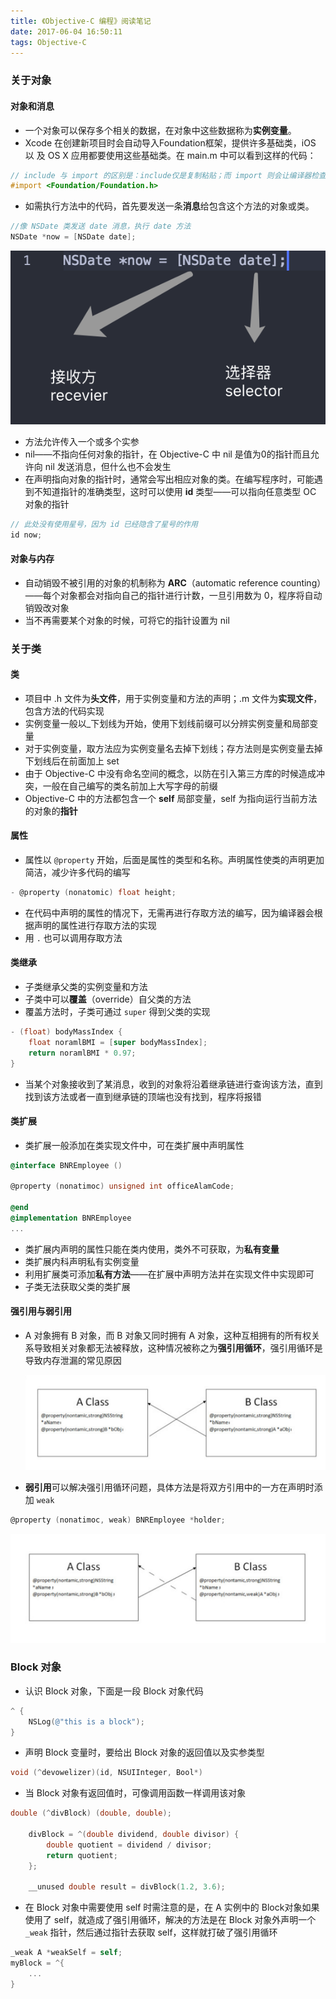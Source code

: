 ```yaml
---
title: 《Objective-C 编程》阅读笔记
date: 2017-06-04 16:50:11
tags: Objective-C
---
```

### 关于对象

#### 对象和消息

- 一个对象可以保存多个相关的数据，在对象中这些数据称为**实例变量**。
- Xcode 在创建新项目时会自动导入Foundation框架，提供许多基础类，iOS 以 及 OS X 应用都要使用这些基础类。在 main.m 中可以看到这样的代码：
```Objective-C
// include 与 import 的区别是：include仅是复制粘贴；而 import 则会让编译器检查是否已经引用过该文件
#import <Foundation/Foundation.h>
```
- 如需执行方法中的代码，首先要发送一条**消息**给包含这个方法的对象或类。
```Objective-C
//像 NSDate 类发送 date 消息，执行 date 方法
NSDate *now = [NSDate date];
```
  ![0](oc-foundation/0.png)
- 方法允许传入一个或多个实参
- nil——不指向任何对象的指针，在 Objective-C 中 nil 是值为0的指针而且允许向 nil 发送消息，但什么也不会发生
- 在声明指向对象的指针时，通常会写出相应对象的类。在编写程序时，可能遇到不知道指针的准确类型，这时可以使用 **id** 类型——可以指向任意类型 OC 对象的指针
```Objective-C
// 此处没有使用星号，因为 id 已经隐含了星号的作用
id now;
```

#### 对象与内存

- 自动销毁不被引用的对象的机制称为 **ARC**（automatic reference counting）——每个对象都会对指向自己的指针进行计数，一旦引用数为 0，程序将自动销毁改对象
- 当不再需要某个对象的时候，可将它的指针设置为 nil

### 关于类

#### 类

- 项目中 .h 文件为**头文件**，用于实例变量和方法的声明；.m 文件为**实现文件**，包含方法的代码实现
- 实例变量一般以_下划线为开始，使用下划线前缀可以分辨实例变量和局部变量
- 对于实例变量，取方法应为实例变量名去掉下划线；存方法则是实例变量去掉下划线后在前面加上 set
- 由于 Objective-C 中没有命名空间的概念，以防在引入第三方库的时候造成冲突，一般在自己编写的类名前加上大写字母的前缀
- Objective-C 中的方法都包含一个 **self** 局部变量，self 为指向运行当前方法的对象的**指针**

#### 属性

- 属性以 `@property` 开始，后面是属性的类型和名称。声明属性使类的声明更加简洁，减少许多代码的编写
```Objective-C
- @property (nonatomic) float height;
```

- 在代码中声明的属性的情况下，无需再进行存取方法的编写，因为编译器会根据声明的属性进行存取方法的实现
- 用 `.` 也可以调用存取方法

#### 类继承

- 子类继承父类的实例变量和方法
- 子类中可以**覆盖**（override）自父类的方法
- 覆盖方法时，子类可通过 `super` 得到父类的实现
```Objective-C
- (float) bodyMassIndex {
	float noramlBMI = [super bodyMassIndex];
	return noramlBMI * 0.97;
}
```
- 当某个对象接收到了某消息，收到的对象将沿着继承链进行查询该方法，直到找到该方法或者一直到继承链的顶端也没有找到，程序将报错

#### 类扩展

- 类扩展一般添加在类实现文件中，可在类扩展中声明属性
```Objective-C
@interface BNREmployee ()

@property (nonatimoc) unsigned int officeAlamCode;

@end
@implementation BNREmployee
...
```
- 类扩展内声明的属性只能在类内使用，类外不可获取，为**私有变量**
- 类扩展内科声明私有实例变量
- 利用扩展类可添加**私有方法**——在扩展中声明方法并在实现文件中实现即可
- 子类无法获取父类的类扩展

#### 强引用与弱引用

- A 对象拥有 B 对象，而 B 对象又同时拥有 A 对象，这种互相拥有的所有权关系导致相关对象都无法被释放，这种情况被称之为**强引用循环**，强引用循环是导致内存泄漏的常见原因

  ![0](oc-foundation/1.png)

- **弱引用**可以解决强引用循环问题，具体方法是将双方引用中的一方在声明时添加 `weak`
```Objective-C
@property (nonatimoc, weak) BNREmployee *holder;
```
  ![0](oc-foundation/2.png)

### Block 对象

- 认识 Block 对象，下面是一段 Block 对象代码
```Objective-C
^ {
	NSLog(@"this is a block");
}
```
- 声明 Block 变量时，要给出 Block 对象的返回值以及实参类型
```Objective-C
void (^devowelizer)(id, NSUIInteger, Bool*)
```
- 当 Block 对象有返回值时，可像调用函数一样调用该对象
```Objective-C
double (^divBlock) (double, double);

    divBlock = ^(double dividend, double divisor) {
        double quotient = dividend / divisor;
        return quotient;
    };

    __unused double result = divBlock(1.2, 3.6);

```

- 在 Block 对象中需要使用 self 时需注意的是，在 A 实例中的 Block对象如果使用了 self，就造成了强引用循环，解决的方法是在 Block 对象外声明一个 `_weak` 指针，然后通过指针去获取 self，这样就打破了强引用循环
```Objective-C
_weak A *weakSelf = self;
myBlock = ^{
	...
}
```
